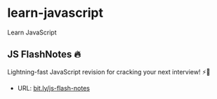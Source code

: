 # learn-javascript
Learn JavaScript

## JS FlashNotes 🔥
Lightning-fast JavaScript revision for cracking your next interview! ⚡🚀
- URL: [bit.ly/js-flash-notes](https://bit.ly/js-flash-notes)
